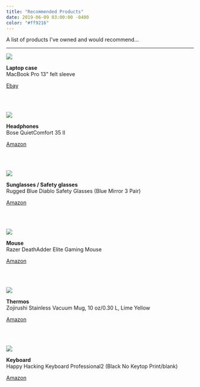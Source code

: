 ```yaml
---
title: "Recommended Products"
date: 2019-06-09 03:00:00 -0400
color: "#ff9216"
---
```


A list of products I've owned and would recommend...

---

![](https://files.elliott.computer/images/felt-laptop-case.jpg)

**Laptop case**<br />
MacBook Pro 13" felt sleeve

[Ebay](https://rover.ebay.com/rover/1/710-53481-19255-0/1?icep_id=114&ipn=icep&toolid=20004&campid=5338547922&mpre=https%3A%2F%2Fwww.ebay.co.uk%2Fitm%2F272120004984)

<br /><br />


![](https://files.elliott.computer/images/bose-headphones.jpg)

**Headphones**<br />
Bose QuietComfort 35 II

[Amazon](https://amzn.to/31kgeJg)

<br /><br />


![](https://files.elliott.computer/images/safety-glasses.jpg)

**Sunglasses / Safety glasses**<br />
Rugged Blue Diablo Safety Glasses (Blue Mirror 3 Pair)

[Amazon](https://amzn.to/2X4RFRr)

<br /><br />

![](https://files.elliott.computer/images/mouse.jpg)

**Mouse**<br />
Razer DeathAdder Elite Gaming Mouse

[Amazon](https://amzn.to/2KCo5Md)

<br /><br />

![](https://files.elliott.computer/images/thermos.jpg)

**Thermos**<br />
Zojirushi Stainless Vacuum Mug, 10 oz/0.30 L, Lime Yellow

[Amazon](https://amzn.to/2XG8E9K)

<br /><br />

![](https://files.elliott.computer/images/happy-hacker-keyboard.jpg)

**Keyboard**<br />
Happy Hacking Keyboard Professional2 (Black No Keytop Print/blank)

[Amazon](https://amzn.to/2WzU86W)

<br /><br />



<!-- **Vacuum**
Makita XLC02RB1W 18V Compact Lithium-Ion Cordless Vacuum Kit with 2.0 Amp Battery
https://amzn.to/2K4LvdN

<br /><br />

**Bike light**
Serfas Raider USB Rechargeable Headlight, Black, One Size
https://amzn.to/2WvrZxy

<br /><br />

**Yoga Mat**
Textured Non Slip Yoga Mat,72"x 26" Thickness 1/4"
https://amzn.to/2Mx8RKX

<br /><br />

**Ethernet Switch**
CISCO SYSTEMS 5-Port Ethernet Switch
https://amzn.to/2WyMmda

<br /><br />

**Earth Ball**
"Huge Inflatable Globe, 1 Meter in Diameter, Earthball"
https://amzn.to/2F0j38N

<br /><br />

**Futon**
EMOOR Japanese Traditional Futon Mattress Classe (39 x 83 x 3 in.) with Mattress Cover (Gray), Twin-Long Size. Made in Japan
https://amzn.to/2EZsh5k -->

